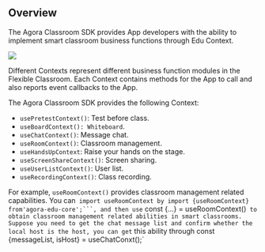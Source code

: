 ## Overview

The Agora Classroom SDK provides App developers with the ability to implement smart classroom business functions through Edu Context.

![](https://web-cdn.agora.io/docs-files/1619696813295)

Different Contexts represent different business function modules in the  Flexible Classroom. Each Context contains methods for the App to call and also reports event callbacks to the App.

The Agora Classroom SDK provides the following Context:

- `usePretestContext()`: Test before class.
- `useBoardContext(): Whiteboard`.
- `useChatContext()`: Message chat.
- `useRoomContext()`: Classroom management.
- `useHandsUpContext`: Raise your hands on the stage.
- `useScreenShareContext()`: Screen sharing.
- `useUserListContext()`: User list.
- `useRecordingContext()`: Class recording.

For example, `useRoomContext()` provides classroom management related capabilities. You can` import useRoomContext by import {useRoomContext} from'agora-edu-core';```, and then use` const {...} = useRoomContext()` to obtain classroom management related abilities in smart classrooms. Suppose you need to get the chat message list and confirm whether the local host is the host, you can get` this ability through const {messageList, isHost} = useChatConxt();`